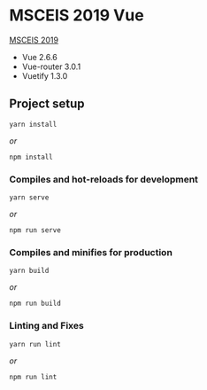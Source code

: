 # MSCEIS 2019 Vue

[MSCEIS 2019](https://msceis.org/2019/)

* Vue 2.6.6
* Vue-router 3.0.1
* Vuetify 1.3.0

## Project setup
```
yarn install
```
_or_
```
npm install
```

### Compiles and hot-reloads for development
```
yarn serve
```
_or_
```
npm run serve
```

### Compiles and minifies for production
```
yarn build
```
_or_
```
npm run build
```

### Linting and Fixes
```
yarn run lint
```
_or_
```
npm run lint
```
